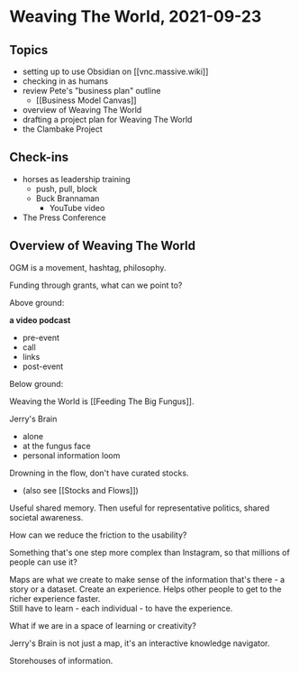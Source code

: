 # Weaving The World, 2021-09-23

## Topics

- setting up to use Obsidian on [[vnc.massive.wiki]]
- checking in as humans
- review Pete's "business plan" outline
	- [[Business Model Canvas]]
- overview of Weaving The World
- drafting a project plan for Weaving The World
- the Clambake Project

## Check-ins

- horses as leadership training
	- push, pull, block
	- Buck Brannaman
		- YouTube video
- The Press Conference

## Overview of Weaving The World

OGM is a movement, hashtag, philosophy.

Funding through grants, what can we point to?

Above ground:

**a video podcast**

- pre-event
- call
- links
- post-event

Below ground:

Weaving the World is [[Feeding The Big Fungus]].

Jerry's Brain
- alone
- at the fungus face
- personal information loom

Drowning in the flow, don't have curated stocks.

- (also see [[Stocks and Flows]])

Useful shared memory.  Then useful for representative politics, shared societal awareness.

How can we reduce the friction to the usability?

Something that's one step more complex than Instagram, so that millions of people can use it?

Maps are what we create to make sense of the information that's there - a story or a dataset.  Create an experience.  Helps other people to get to the richer experience faster.  
Still have to learn - each individual - to have the experience.

What if we are in a space of learning or creativity?

Jerry's Brain is not just a map, it's an interactive knowledge navigator.

Storehouses of information.

